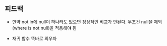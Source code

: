 ## 피드백

- 만약 not in에 null이 하나라도 있으면 정상적인 비교가 안된다.
  무조건 null을 제외(where is not null)을 적용해야 됨

- 재귀 함수 똑바로 외우자
